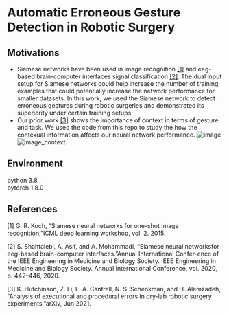 # Automatic Erroneous Gesture Detection in Robotic Surgery

## Motivations
* Siamese  networks have  been  used  in  image  recognition [[1]](#1)  and  eeg-based brain-computer interfaces signal classification [[2]](#2). The dual input  setup  for  Siamese  networks  could  help  increase  the number of training examples that could potentially increase the  network  performance  for  smaller  datasets. In this work, we  used the  Siamese  network to detect erroneous gestures during robotic surgeries and demonstrated its superiority under certain training setups.
* Our prior work [[3]](#3) shows the importance of context in terms of gesture and task. We used the code from this repo to study the how the contexual information affects our neural network performance. 
![image](https://github.com/zongyu-zoey-li/error_detection_Siamese/blob/main/hierarchy.png)
![image_context](https://github.com/zongyu-zoey-li/error_detection_Siamese/blob/main/G2_S_NP.PNG)

##  Environment 
python 3.8 <br />
pytorch 1.8.0


## References
<a id="1">[1]</a> 
G. R. Koch, “Siamese neural networks for one-shot image recognition,”ICML deep learning workshop, vol. 2. 2015. 

<a id="2">[2]</a> 
S. Shahtalebi, A. Asif, and A. Mohammadi, “Siamese neural networksfor eeg-based brain-computer interfaces.”Annual International Confer-ence of the IEEE Engineering in Medicine and Biology Society. IEEE Engineering  in  Medicine  and  Biology  Society.  Annual  International Conference, vol. 2020, p. 442–446, 2020.

<a id="3">[3]</a> 
K.   Hutchinson,   Z.   Li,   L.   A.   Cantrell,   N.   S.   Schenkman,   and H.  Alemzadeh,  “Analysis  of  executional  and  procedural  errors  in  dry-lab robotic surgery experiments,”arXiv, Jun 2021.
